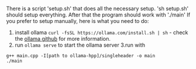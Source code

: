 There is a script 'setup.sh' that does all the necessary setup. 
'sh setup.sh' should setup everything. After that the program should work with './main'
If you prefer to setup manually, here is what you need to do:

1. install ollama `curl -fsSL https://ollama.com/install.sh | sh` - check the [ollama github](https://github.com/ollama/ollama?tab=readme-ov-file) for more information.
2. run `ollama serve` to start the ollama server
3.run with 
```
g++ main.cpp -I[path to ollama-hpp]/singleheader -o main
./main
```

